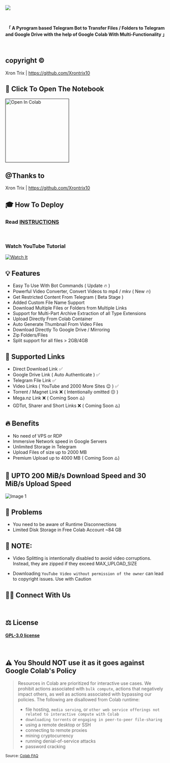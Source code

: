 ![](https://gist.github.com/assets/164003859/a39e5b9e-118c-482f-ac75-e5527f543282)

<br>

<p align="center"><strong>「 A Pyrogram based Telegram Bot to Transfer Files / Folders to Telegram and Google Drive with the help of Google Colab With Multi-Functionality 」</strong></p>

<br>

## **copyright ©**
Xron Trix | https://github.com/Xrontrix10

## **📖 Click To Open The Notebook**

<a href="" target="_parent"><img src="https://gist.github.com/assets/164003859/a39e5b9e-118c-482f-ac75-e5527f543282" alt="Open In Colab" width=200px/></a>

## **@Thanks to**
Xron Trix | https://github.com/Xrontrix10


## 🎓 **How To Deploy**

<h3>Read <a href="">INSTRUCTIONS</a></h3>

<br>

<h3>Watch YouTube Tutorial</h3>

[![Watch It]()]()

## **💡 Features**

- Easy To Use With Bot Commands ( Update 🔥 )
- Powerful Video Converter, Convert Videos to mp4 / mkv ( New 🔥)
- Get Restricted Content From Telegram ( Beta Stage )
- Added Custom File Name Support 
- Download Multiple Files or Folders from Multiple Links 
- Support for Multi-Part Archive Extraction of all Type Extensions
- Upload Directly From Colab Container
- Auto Generate Thumbnail From Video Files 
- Download Directly To Google Drive / Mirroring
- Zip Folders/Files
- Split support for all files > 2GB/4GB

## **🔗 Supported Links**

- Direct Download Link ✅
- Google Drive Link ( Auto Authenticate ) ✅
- Telegram File Link ✅
- Video Links ( YouTube and 2000 More Sites 😉 ) ✅
- Torrent / Magnet Link ❌ ( Intentionally omitted 😔 )
- Mega.nz Link ❌ ( Coming Soon ♨️)
- GDTot, Sharer and Short Links ❌ ( Coming Soon ♨️)

## **🔥 Benefits**

- No need of VPS or RDP
- Immersive Network speed in Google Servers
- Unlimited Storage in Telegram
- Upload Files of size up to 2000 MB
- Premium Upload up to 4000 MB ( Coming Soon ♨️)

## **🚀 UPTO 200 MiB/s Download Speed and 30 MiB/s Upload Speed**

![Image 1](https://gist.github.com/assets/164003859/a39e5b9e-118c-482f-ac75-e5527f543282)

## **🦉 Problems**

- You need to be aware of Runtime Disconnections
- Limited Disk Storage in Free Colab Account ~84 GB

## **🚨 NOTE:**

- Video Splitting is intentionally disabled to avoid video corruptions. Instead, they are zipped if they exceed MAX_UPLOAD_SIZE
<!-- - Magnet or Torrent Links are supported, But avoid using, because `Google Colab Strictly Prohibits Torrents` -->
- Downloading `YouTube Video without permission of the owner` can lead to copyright issues. Use with Caution

## **🤙🏼 Connect With Us**

<a href="https://t.me/talhasmovie_request_bot" target="_parent"><img src=""></a>

<a href="" target="_parent"><img src=""></a>


## **⚖️ License**

<h4><a href="https://github.com/XronTrix10/Telegram-Leecher/blob/main/LICENSE">GPL-3.0 license</a></h4>

<br>

## **⚠️ You Should NOT use it as it goes against Google Colab's Policy**

> Resources in Colab are prioritized for interactive use cases. We prohibit actions associated with `bulk compute`, actions that negatively impact others, as well as actions associated with bypassing our policies. The following are disallowed from Colab runtime:
>
> - file hosting, `media serving`, or `other web service offerings not related to interactive compute with Colab`
> - `downloading torrents` or `engaging in peer-to-peer file-sharing`
> - using a remote desktop or SSH
> - connecting to remote proxies
> - mining cryptocurrency
> - running denial-of-service attacks
> - password cracking

<sub>Source: <a href="">Colab FAQ</a></sub>

<br>
